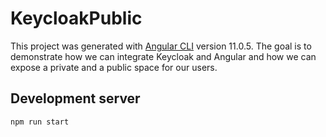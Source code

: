 # KeycloakPublic

This project was generated with [Angular CLI](https://github.com/angular/angular-cli) version 11.0.5.
The goal is to demonstrate how we can integrate Keycloak and Angular and how we can expose a private and a public space for our users.

## Development server

`npm run start`